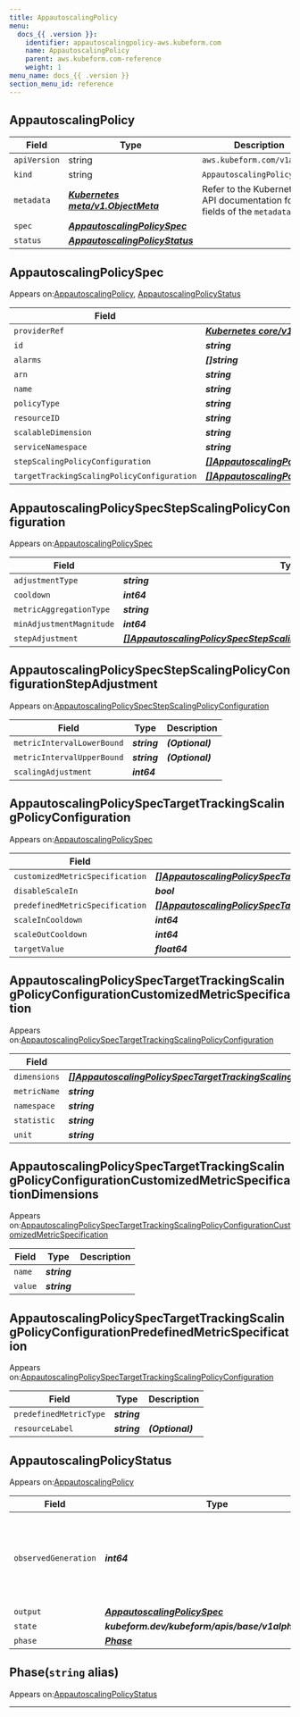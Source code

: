 ```yaml
---
title: AppautoscalingPolicy
menu:
  docs_{{ .version }}:
    identifier: appautoscalingpolicy-aws.kubeform.com
    name: AppautoscalingPolicy
    parent: aws.kubeform.com-reference
    weight: 1
menu_name: docs_{{ .version }}
section_menu_id: reference
---
```


## AppautoscalingPolicy
| Field | Type | Description |
| ------ | ----- | ----------- |
| `apiVersion` | string | `aws.kubeform.com/v1alpha1` |
|    `kind` | string | `AppautoscalingPolicy` |
| `metadata` | ***[Kubernetes meta/v1.ObjectMeta](https://kubernetes.io/docs/reference/generated/kubernetes-api/v1.13/#objectmeta-v1-meta)***|Refer to the Kubernetes API documentation for the fields of the `metadata` field.|
| `spec` | ***[AppautoscalingPolicySpec](#appautoscalingpolicyspec)***||
| `status` | ***[AppautoscalingPolicyStatus](#appautoscalingpolicystatus)***||
## AppautoscalingPolicySpec

Appears on:[AppautoscalingPolicy](#appautoscalingpolicy), [AppautoscalingPolicyStatus](#appautoscalingpolicystatus)

| Field | Type | Description |
| ------ | ----- | ----------- |
| `providerRef` | ***[Kubernetes core/v1.LocalObjectReference](https://kubernetes.io/docs/reference/generated/kubernetes-api/v1.13/#localobjectreference-v1-core)***||
| `id` | ***string***||
| `alarms` | ***[]string***| ***(Optional)*** |
| `arn` | ***string***| ***(Optional)*** |
| `name` | ***string***||
| `policyType` | ***string***| ***(Optional)*** |
| `resourceID` | ***string***||
| `scalableDimension` | ***string***||
| `serviceNamespace` | ***string***||
| `stepScalingPolicyConfiguration` | ***[[]AppautoscalingPolicySpecStepScalingPolicyConfiguration](#appautoscalingpolicyspecstepscalingpolicyconfiguration)***| ***(Optional)*** |
| `targetTrackingScalingPolicyConfiguration` | ***[[]AppautoscalingPolicySpecTargetTrackingScalingPolicyConfiguration](#appautoscalingpolicyspectargettrackingscalingpolicyconfiguration)***| ***(Optional)*** |
## AppautoscalingPolicySpecStepScalingPolicyConfiguration

Appears on:[AppautoscalingPolicySpec](#appautoscalingpolicyspec)

| Field | Type | Description |
| ------ | ----- | ----------- |
| `adjustmentType` | ***string***| ***(Optional)*** |
| `cooldown` | ***int64***| ***(Optional)*** |
| `metricAggregationType` | ***string***| ***(Optional)*** |
| `minAdjustmentMagnitude` | ***int64***| ***(Optional)*** |
| `stepAdjustment` | ***[[]AppautoscalingPolicySpecStepScalingPolicyConfigurationStepAdjustment](#appautoscalingpolicyspecstepscalingpolicyconfigurationstepadjustment)***| ***(Optional)*** |
## AppautoscalingPolicySpecStepScalingPolicyConfigurationStepAdjustment

Appears on:[AppautoscalingPolicySpecStepScalingPolicyConfiguration](#appautoscalingpolicyspecstepscalingpolicyconfiguration)

| Field | Type | Description |
| ------ | ----- | ----------- |
| `metricIntervalLowerBound` | ***string***| ***(Optional)*** |
| `metricIntervalUpperBound` | ***string***| ***(Optional)*** |
| `scalingAdjustment` | ***int64***||
## AppautoscalingPolicySpecTargetTrackingScalingPolicyConfiguration

Appears on:[AppautoscalingPolicySpec](#appautoscalingpolicyspec)

| Field | Type | Description |
| ------ | ----- | ----------- |
| `customizedMetricSpecification` | ***[[]AppautoscalingPolicySpecTargetTrackingScalingPolicyConfigurationCustomizedMetricSpecification](#appautoscalingpolicyspectargettrackingscalingpolicyconfigurationcustomizedmetricspecification)***| ***(Optional)*** |
| `disableScaleIn` | ***bool***| ***(Optional)*** |
| `predefinedMetricSpecification` | ***[[]AppautoscalingPolicySpecTargetTrackingScalingPolicyConfigurationPredefinedMetricSpecification](#appautoscalingpolicyspectargettrackingscalingpolicyconfigurationpredefinedmetricspecification)***| ***(Optional)*** |
| `scaleInCooldown` | ***int64***| ***(Optional)*** |
| `scaleOutCooldown` | ***int64***| ***(Optional)*** |
| `targetValue` | ***float64***||
## AppautoscalingPolicySpecTargetTrackingScalingPolicyConfigurationCustomizedMetricSpecification

Appears on:[AppautoscalingPolicySpecTargetTrackingScalingPolicyConfiguration](#appautoscalingpolicyspectargettrackingscalingpolicyconfiguration)

| Field | Type | Description |
| ------ | ----- | ----------- |
| `dimensions` | ***[[]AppautoscalingPolicySpecTargetTrackingScalingPolicyConfigurationCustomizedMetricSpecificationDimensions](#appautoscalingpolicyspectargettrackingscalingpolicyconfigurationcustomizedmetricspecificationdimensions)***| ***(Optional)*** |
| `metricName` | ***string***||
| `namespace` | ***string***||
| `statistic` | ***string***||
| `unit` | ***string***| ***(Optional)*** |
## AppautoscalingPolicySpecTargetTrackingScalingPolicyConfigurationCustomizedMetricSpecificationDimensions

Appears on:[AppautoscalingPolicySpecTargetTrackingScalingPolicyConfigurationCustomizedMetricSpecification](#appautoscalingpolicyspectargettrackingscalingpolicyconfigurationcustomizedmetricspecification)

| Field | Type | Description |
| ------ | ----- | ----------- |
| `name` | ***string***||
| `value` | ***string***||
## AppautoscalingPolicySpecTargetTrackingScalingPolicyConfigurationPredefinedMetricSpecification

Appears on:[AppautoscalingPolicySpecTargetTrackingScalingPolicyConfiguration](#appautoscalingpolicyspectargettrackingscalingpolicyconfiguration)

| Field | Type | Description |
| ------ | ----- | ----------- |
| `predefinedMetricType` | ***string***||
| `resourceLabel` | ***string***| ***(Optional)*** |
## AppautoscalingPolicyStatus

Appears on:[AppautoscalingPolicy](#appautoscalingpolicy)

| Field | Type | Description |
| ------ | ----- | ----------- |
| `observedGeneration` | ***int64***| ***(Optional)*** Resource generation, which is updated on mutation by the API Server.|
| `output` | ***[AppautoscalingPolicySpec](#appautoscalingpolicyspec)***| ***(Optional)*** |
| `state` | ***kubeform.dev/kubeform/apis/base/v1alpha1.State***| ***(Optional)*** |
| `phase` | ***[Phase](#phase)***| ***(Optional)*** |
## Phase(`string` alias)

Appears on:[AppautoscalingPolicyStatus](#appautoscalingpolicystatus)

---
